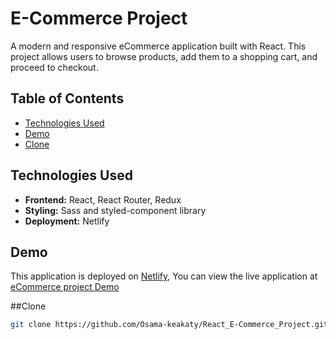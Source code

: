 # E-Commerce Project  

A modern and responsive eCommerce application built with React. This project allows users to browse products, add them to a shopping cart, and proceed to checkout.  

## Table of Contents  
- [Technologies Used](#technologies-used)  
- [Demo](#Demo)
- [Clone](#Clone) 

## Technologies Used  

- **Frontend:** React, React Router, Redux
- **Styling:** Sass and styled-component library
- **Deployment:**  Netlify

## Demo
This application is deployed on [Netlify](https://www.netlify.com/), You can view the live application at [eCommerce project Demo](https://myecommercereactapp.netlify.app/)  


##Clone
   ```bash  
   git clone https://github.com/Osama-keakaty/React_E-Commerce_Project.git
